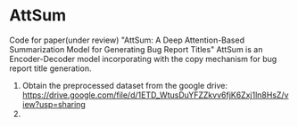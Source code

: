 # AttSum

Code for paper(under review) "AttSum: A Deep Attention-Based Summarization Model for Generating Bug Report Titles"
AttSum is an Encoder-Decoder model incorporating with the copy mechanism for bug report title generation.

1. Obtain the preprocessed dataset from the google drive: https://drive.google.com/file/d/1ETD_WtusDuYFZZkvv6fjK6Zxj1ln8HsZ/view?usp=sharing
2. 
